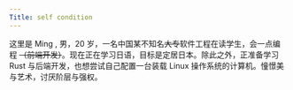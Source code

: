 ```yaml
---
Title: self condition
---
```


这里是 Ming , 男，20 岁，一名中国某不知名~~大专~~软件工程在读学生，会一点编程 ~~（前端开发）~~。现在正在学习日语，目标是定居日本。除此之外，正准备学习 Rust 与后端开发，也想尝试自己配置一台装载 Linux 操作系统的计算机。憧憬美与艺术，讨厌阶层与强权。
